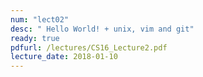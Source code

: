 ```yaml
---
num: "lect02"
desc: " Hello World! + unix, vim and git"
ready: true
pdfurl: /lectures/CS16_Lecture2.pdf
lecture_date: 2018-01-10
---
```

